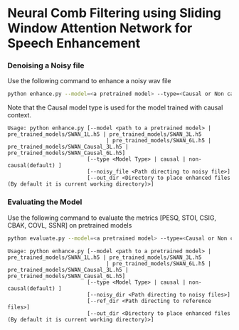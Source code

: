 # Neural Comb Filtering using Sliding Window Attention Network for Speech Enhancement

### Denoising a Noisy file
Use the following command to enhance a noisy wav file
```bash
python enhance.py --model=<a pretrained model> --type=<Causal or Non causal processing> --noisy_file=<Path to the noisy file> --out_dir=<Path to the directory to save enhanced file>
```
Note that the Causal model type is used for the model trained with causal context.
```
Usage: python enhance.py [--model <path to a pretrained model> | pre_trained_models/SWAN_1L.h5 | pre_trained_models/SWAN_3L.h5 
                               | pre_trained_models/SWAN_6L.h5 |  pre_trained_models/SWAN_Causal_3L.h5 | pre_trained_models/SWAN_Causal_6L.h5]
                         [--type <Model Type> | causal | non-causal(default) ]
                         [--noisy_file <Path directing to noisy file>]
                         [--out_dir <Directory to place enhanced files (By default it is current working directory)>]
```

### Evaluating the Model
Use the following command to evaluate the metrics [PESQ, STOI, CSIG, CBAK, COVL, SSNR] on pretrained models
```bash
python evaluate.py --model=<a pretrained model> --type=<Causal or Non causal processing> --noisy_dir=<Path to the noisy files> --ref_dir=<Path to the reference files> --out_dir=<Path to the directory to save enhanced files>
```
```
Usage: python enhance.py [--model <path to a pretrained model> | pre_trained_models/SWAN_1L.h5 | pre_trained_models/SWAN_3L.h5 
                               | pre_trained_models/SWAN_6L.h5 |  pre_trained_models/SWAN_Causal_3L.h5 | pre_trained_models/SWAN_Causal_6L.h5]
                         [--type <Model Type> | causal | non-causal(default) ]
                         [--noisy_dir <Path directing to noisy files>]
                         [--ref_dir <Path directing to reference files>]
                         [--out_dir <Directory to place enhanced files (By default it is current working directory)>]
```

